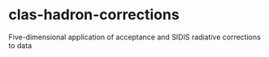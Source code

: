 # clas-hadron-corrections
Five-dimensional application of acceptance and SIDIS radiative corrections to data
